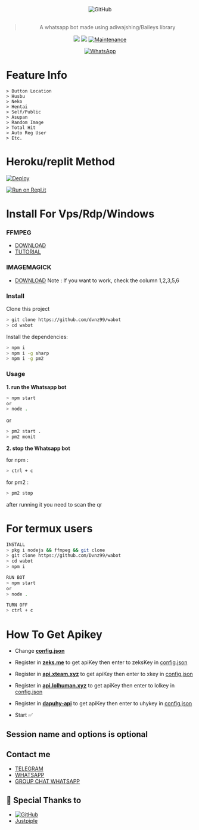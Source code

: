 <div align="center">
<img alt="GitHub" src="https://img.shields.io/badge/WHATSAPP%20BOT-25D32?style=for-the-badge&logoColor=darkgreen"/>
<br><br>
  
> A whatsapp bot made using adiwajshing/Baileys library
 <p>
  <img src ="https://img.shields.io/badge/npm-v7.20.3-green.svg" />
  <img src="https://img.shields.io/badge/node-%3E=16.6.1-darkgreen.svg" />
   <a href="https://github.com/justpiple/whatsapp-bot/commit-activity" target="_blank">
    <img alt="Maintenance" src="https://img.shields.io/badge/Maintained%3F-no-blue.svg" />
  </a>
</p>
<a href="https://wa.me/message/IZ5ZIVGIQL2NJ1"><img alt="WhatsApp" src="https://img.shields.io/badge/WhatsApp-25D366?style=for-the-badge&logo=whatsapp&logoColor=white"/></a>
 
</div>

# Feature Info
```
> Button Location
> Husbu
> Neko
> Hentai
> Self/Public
> Asupan
> Random Image
> Total Hit
> Auto Reg User
> Etc.
```

# Heroku/replit Method
[![Deploy](https://www.herokucdn.com/deploy/button.svg)](https://heroku.com/deploy?template=https://github.com/dvnz99/wabot/)

[![Run on Repl.it](https://repl.it/badge/github/dvnz99/wabot)](https://repl.it/github/Dvnz99/wabot)


# Install For Vps/Rdp/Windows

### FFMPEG
- [DOWNLOAD](https://ffmpeg.org/)
- [TUTORIAL](https://youtu.be/04Gf6TEnmjk)

### IMAGEMAGICK
- [DOWNLOAD](https://imagemagick.org/script/download.php)
Note : If you want to work, check the column 1,2,3,5,6

### Install
Clone this project

```bash
> git clone https://github.com/dvnz99/wabot
> cd wabot
```

Install the dependencies:

```bash
> npm i
> npm i -g sharp
> npm i -g pm2
```

### Usage
**1. run the Whatsapp bot**

```bash
> npm start
or 
> node .
```
or
```bash
> pm2 start .
> pm2 monit
```
**2. stop the Whatsapp bot**

for npm :
```bash
> ctrl + c
```
for pm2 :
```bash
> pm2 stop
```

after running it you need to scan the qr

# For termux users
```sh
INSTALL
> pkg i nodejs && ffmpeg && git clone
> git clone https://github.com/Dvnz99/wabot
> cd wabot
> npm i

RUN BOT
> npm start
or
> node .

TURN OFF
> ctrl + c
```

# How To Get Apikey
* Change <b>[config.json](https://github.com/Dvnz99/wabot/blob/master/config.json)</b>

* Register in <b>[zeks.me](https://zeks.me)</b> to get apiKey then enter to zeksKey in [config.json](https://github.com/Dvnz99/wabot/blob/master/config.json)

* Register in <b>[api.xteam.xyz](https://api.xteam.xyz)</b> to get apiKey then enter to xkey in [config.json](https://github.com/Dvnz99/wabot/blob/master/config.json)

* Register in <b>[api.lolhuman.xyz](https://api.lolhuman.xyz)</b> to get apiKey then enter to lolkey in [config.json](https://github.com/Dvnz99/wabot/blob/master/config.json)

* Register in <b>[dapuhy-api](https://dapuhy-api.herokuapp.com)</b> to get apiKey then enter to uhykey in [config.json](https://github.com/Dvnz99/wabot/blob/master/config.json)

* Start ✅
## Session name and options is optional
## Contact me

- [TELEGRAM](https://t.me/justpiple)
- [WHATSAPP](https://wa.me/message/IZ5ZIVGIQL2NJ1)
- [GROUP CHAT WHATSAPP](https://chat.whatsapp.com/EV2o7Y4C2XNDT5AAQPZjqt)


## 🙏 Special Thanks to
* <a href="https://github.com/adiwajshing/Baileys"><img alt="GitHub" src="https://img.shields.io/badge/@adiwajshing/Baileys%20-%23121011.svg?style=flat-square&logo=npm&color=white"/></a>
* [Justpiple](https://github.com/justpiple/whatsapp-bot)
